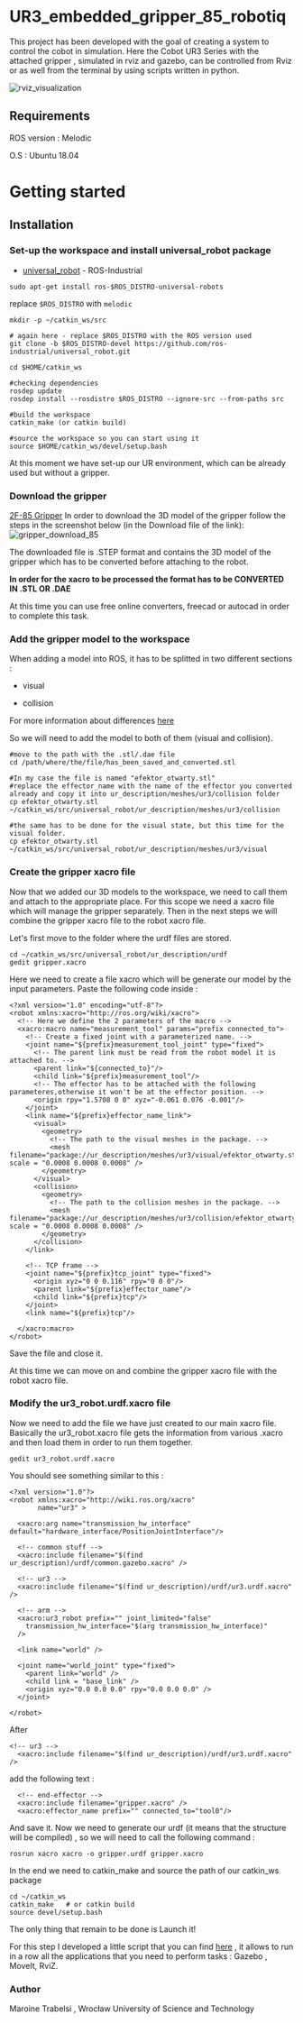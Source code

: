 
# UR3_embedded_gripper_85_robotiq
This project has been developed with the goal of creating a system to control the cobot in simulation. Here the Cobot UR3 Series with the attached gripper , simulated in rviz and gazebo, can be controlled from Rviz or as well from the terminal by using scripts written in python.

![rviz_visualization](https://github.com/trabelsim/UR3_with_Robotiq_gripper_85/blob/master/gripper85.png)

## Requirements
ROS version : Melodic

O.S : Ubuntu 18.04

# Getting started

## Installation
### Set-up the workspace and install universal_robot package
* [universal_robot](https://github.com/ros-industrial/universal_robot) - ROS-Industrial

```
sudo apt-get install ros-$ROS_DISTRO-universal-robots
```

replace ```$ROS_DISTRO``` with ```melodic```
```
mkdir -p ~/catkin_ws/src

# again here - replace $ROS_DISTRO with the ROS version used
git clone -b $ROS_DISTRO-devel https://github.com/ros-industrial/universal_robot.git

cd $HOME/catkin_ws

#checking dependencies
rosdep update
rosdep install --rosdistro $ROS_DISTRO --ignore-src --from-paths src

#build the workspace
catkin_make (or catkin build)

#source the workspace so you can start using it
source $HOME/catkin_ws/devel/setup.bash
```
At this moment we have set-up our UR environment, which can be already used but without a gripper.

### Download the gripper

[2F-85 Gripper](https://robotiq.com/products/2f85-140-adaptive-robot-gripper?ref=nav_product_new_button#support-documents-no-auto-scroll)
In order to download the 3D model of the gripper follow the steps in the screenshot below (in the Download file of the link):
![gripper_download_85](https://user-images.githubusercontent.com/37307764/157120630-d0452c47-6cbc-4f64-b0f8-b2507060d11a.png)


<!-- In the download tab select Universal Robots, then Software, Gripper Software and in the end choose the Universal Robots URCAP (UCG-1.81 for Polyscope 3.10+ / 5.4+) and click on Download ZIP. -->
The downloaded file is .STEP format and contains the 3D model of the gripper which has to be converted before attaching to the robot.

**In order for the xacro to be processed the format has to be CONVERTED IN .STL OR .DAE**

At this time you can use free online converters, freecad or autocad in order to complete this task.

### Add the gripper model to the workspace
When adding a model into ROS, it has to be splitted in two different sections :

* visual

* collision

For more information about differences [here](https://answers.ros.org/question/304171/what-is-self-collide-and-what-is-difference-between-visual-and-collision/)

So we will need to add the model to both of them (visual and collision).
```
#move to the path with the .stl/.dae file 
cd /path/where/the/file/has_been_saved_and_converted.stl

#In my case the file is named "efektor_otwarty.stl"
#replace the effector_name with the name of the effector you converted already and copy it into ur_description/meshes/ur3/collision folder
cp efektor_otwarty.stl ~/catkin_ws/src/universal_robot/ur_description/meshes/ur3/collision

#the same has to be done for the visual state, but this time for the visual folder.
cp efektor_otwarty.stl ~/catkin_ws/src/universal_robot/ur_description/meshes/ur3/visual
```

### Create the gripper xacro file
Now that we added our 3D models to the workspace, we need to call them and attach to the appropriate place.
For this scope we need a xacro file which will manage the gripper separately. Then in the next steps we will combine the gripper xacro file to the robot xacro file.

Let's first move to the folder where the urdf files are stored.

```
cd ~/catkin_ws/src/universal_robot/ur_description/urdf
gedit gripper.xacro
```
Here we need to create a file xacro which will be generate our model by the input parameters.
Paste the following code inside : 
```
<?xml version="1.0" encoding="utf-8"?>
<robot xmlns:xacro="http://ros.org/wiki/xacro">
  <!-- Here we define the 2 parameters of the macro -->
  <xacro:macro name="measurement_tool" params="prefix connected_to">
    <!-- Create a fixed joint with a parameterized name. -->
    <joint name="${prefix}measurement_tool_joint" type="fixed">
      <!-- The parent link must be read from the robot model it is attached to. -->
      <parent link="${connected_to}"/>
      <child link="${prefix}measurement_tool"/>
      <!-- The effector has to be attached with the following parameteres,otherwise it won't be at the effector position. -->
      <origin rpy="1.5708 0 0" xyz="-0.061 0.076 -0.001"/>
    </joint>
    <link name="${prefix}effector_name_link">
      <visual>
        <geometry>
          <!-- The path to the visual meshes in the package. -->
          <mesh filename="package://ur_description/meshes/ur3/visual/efektor_otwarty.stl" scale = "0.0008 0.0008 0.0008" />
        </geometry>
      </visual>
      <collision>
        <geometry>
          <!-- The path to the collision meshes in the package. -->
          <mesh filename="package://ur_description/meshes/ur3/collision/efektor_otwarty.stl" scale = "0.0008 0.0008 0.0008" />
        </geometry>
      </collision>
    </link>

    <!-- TCP frame -->
    <joint name="${prefix}tcp_joint" type="fixed">
      <origin xyz="0 0 0.116" rpy="0 0 0"/>
      <parent link="${prefix}effector_name"/>
      <child link="${prefix}tcp"/>
    </joint>
    <link name="${prefix}tcp"/>

  </xacro:macro>
</robot>
```
Save the file and close it.

At this time we can move on and combine the gripper xacro file with the robot xacro file.

### Modify the ur3_robot.urdf.xacro file

Now we need to add the file we have just created to our main xacro file.
Basically the ur3_robot.xacro file gets the information from various .xacro and then load them in order to run them together.

```
gedit ur3_robot.urdf.xacro
```

You should see something similar to this : 
```
<?xml version="1.0"?>
<robot xmlns:xacro="http://wiki.ros.org/xacro"
       name="ur3" >

  <xacro:arg name="transmission_hw_interface" default="hardware_interface/PositionJointInterface"/>

  <!-- common stuff -->
  <xacro:include filename="$(find ur_description)/urdf/common.gazebo.xacro" />

  <!-- ur3 -->
  <xacro:include filename="$(find ur_description)/urdf/ur3.urdf.xacro" />

  <!-- arm -->
  <xacro:ur3_robot prefix="" joint_limited="false"
    transmission_hw_interface="$(arg transmission_hw_interface)"
  />

  <link name="world" />

  <joint name="world_joint" type="fixed">
    <parent link="world" />
    <child link = "base_link" />
    <origin xyz="0.0 0.0 0.0" rpy="0.0 0.0 0.0" />
  </joint>

</robot>
```
After
```
<!-- ur3 -->
  <xacro:include filename="$(find ur_description)/urdf/ur3.urdf.xacro" />
```
add the following text : 
```
  <!-- end-effector -->
  <xacro:include filename="gripper.xacro" />
  <xacro:effector_name prefix="" connected_to="tool0"/>
```

And save it.
Now we need to generate our urdf (it means that the structure will be compiled) , so we will need to call the following command : 
```
rosrun xacro xacro -o gripper.urdf gripper.xacro
```
In the end we need to catkin_make and source the path of our catkin_ws package
```
cd ~/catkin_ws
catkin_make   # or catkin build
source devel/setup.bash
```

The only thing that remain to be done is Launch it!

For this step I developed a little script that you can find [here](https://github.com/trabelsim/UR3-App-Script) , it allows to run in a row all the applications that you need to perform tasks : Gazebo , MoveIt, RviZ.


### Author 
Maroine Trabelsi , Wrocław University of Science and Technology

